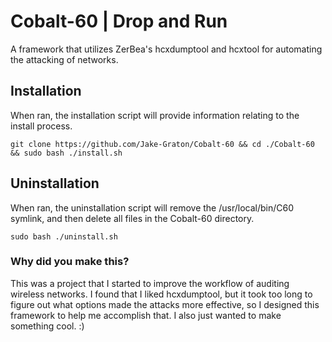 # Cobalt-60 | Drop and Run
A framework that utilizes ZerBea's hcxdumptool and hcxtool for automating the attacking of networks.
## Installation
When ran, the installation script will provide information relating to the install process.
```
git clone https://github.com/Jake-Graton/Cobalt-60 && cd ./Cobalt-60 && sudo bash ./install.sh
```
## Uninstallation
When ran, the uninstallation script will remove the /usr/local/bin/C60 symlink, and then delete all files in the Cobalt-60 directory.
```
sudo bash ./uninstall.sh
```
### Why did you make this?
This was a project that I started to improve the workflow of auditing wireless networks. I found that I liked hcxdumptool, but it took too long to figure out what options made the attacks more effective, so I designed this framework to help me accomplish that.
I also just wanted to make something cool. :)
